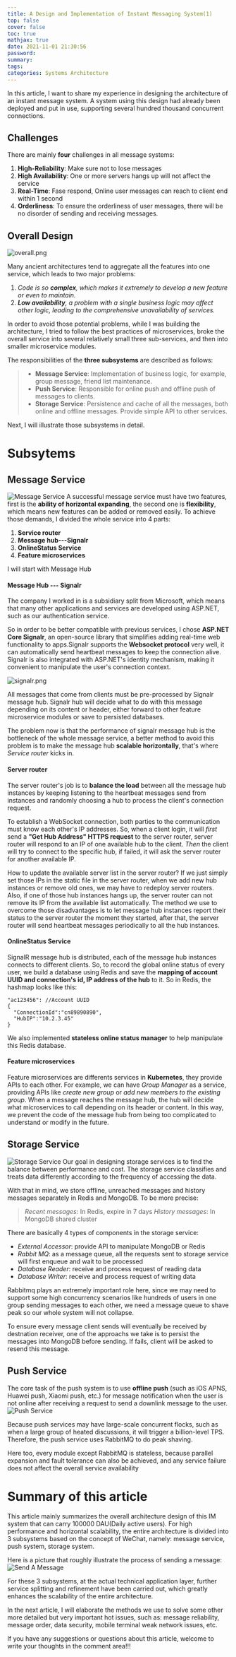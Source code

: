 ```yaml
---
title: A Design and Implementation of Instant Messaging System(1)
top: false
cover: false
toc: true
mathjax: true
date: 2021-11-01 21:30:56
password:
summary:
tags:
categories: Systems Architecture
---
```

In this article, I want to share my experience in designing the architecture of an instant message system. A system using this design had already been deployed and put in use, supporting several hundred thousand concurrent connections. 

## Challenges
There are mainly **four** challenges in all message systems:
1. **High-Reliability**: Make sure not to lose messages
2. **High Availability**: One or more servers hangs up will not affect the service
3. **Real-Time**: Fase respond, Online user messages can reach to client end within 1 second
4. **Orderliness**: To ensure the orderliness of user messages, there will be no disorder of sending and receiving messages.

## Overall Design

![overall.png](https://s2.loli.net/2021/12/16/feQ3LPaVE6BUlnr.png)

Many ancient architectures tend to aggregate all the features into one service, which leads to two major problems:
 1. *Code is so **complex**, which makes it extremely to develop a new feature or even to maintain.*
 2. ***Low availability**, a problem with a single business logic may affect other logic, leading to the comprehensive unavailability of services.*

In order to avoid those potential problems, while I was building the architecture, I tried to follow the best practices of microservices, broke the overall service into several relatively small three sub-services, and then into smaller microservice modules.

The responsibilities of the **three subsystems** are described as follows:
> + **Message Service**:  Implementation of business logic, for example, group message, friend list maintenance. 
> + **Push Service**: Responsible for online push and offline push of messages to clients. 
> + **Storage Service**: Persistence and cache of all the messages, both online and offline messages. Provide simple API to other services.

Next, I will illustrate those subsystems in detail.

# Subsytems
## Message Service
![Message Service](https://s2.loli.net/2021/12/20/IQeZPyVjpmbuOdW.png)
A successful message service must have two features, first is the **ability of horizontal expanding**, the second one is **flexibility**, which means new features can be added or removed easily. 
To achieve those demands, I divided the whole service into 4 parts:
1. **Service router**
2. **Message hub---Signalr**
3. **OnlineStatus Service**
4. **Feature microservices**

I will start with Message Hub

#### Message Hub --- Signalr
The company I worked in is a subsidiary split from Microsoft, which means that many other applications and services are developed using ASP.NET, such as our authentication service. 

So in order to be better compatible with previous services, I chose **ASP.NET Core Signalr**, an open-source library that simplifies adding real-time web functionality to apps.Signalr supports the **Websocket protocol** very well, it can automatically send heartbeat messages to keep the connection alive. Signalr is also integrated with ASP.NET's identity mechanism, making it convenient to manipulate the user's connection context.  

![signalr.png](https://s2.loli.net/2021/12/16/upthTJgsFLU7Pnd.png)

All messages that come from clients must be pre-processed by Signalr message hub. Signalr hub will decide what to do with this message depending on its content or header, either forward to other feature microservice modules or save to persisted databases.

The problem now is that the performance of signalr message hub is the bottleneck of the whole message service, a better method to avoid this problem is to make the message hub **scalable horizontally**, that's where *Service router* kicks in.

#### Server router
The server router's job is to **balance the load** between all the message hub instances by keeping listening to the heartbeat messages send from instances and randomly choosing a hub to process the client's connection request.

To establish a WebSocket connection, both parties to the communication must know each other's IP addresses. So, when a client login, it will *first* send a **"Get Hub Address" HTTPS request** to the server router, server router will respond to an IP of one available hub to the client. *Then* the client will try to connect to the specific hub, if failed, it will ask the server router for another available IP.

How to update the available server list in the server router? If we just simply set those IPs in the static file in the server router, when we add new hub instances or remove old ones, we may have to redeploy server routers. Also, if one of those hub instances hangs up, the server router can not remove its IP from the available list automatically. The method we use to overcome those disadvantages is to let message hub instances report their status to the server router the moment they started, after that, the server router will send heartbeat messages periodically to all the hub instances.

#### OnlineStatus Service
SignalR message hub is distributed, each of the message hub instances connects to different clients. So, to record the global online status of every user, we build a database using Redis and save the **mapping of account UUID and connection's id, IP address of the hub** to it. So in Redis, the hashmap looks like this:
```
"ac123456": //Account UUID
{
  "ConnectionId":"cn89890890",
  "HubIP":"10.2.3.45"
}
```
We also implemented **stateless online status manager** to help manipulate this Redis database. 


#### Feature microservices
Feature microservices are differents services in **Kubernetes**, they provide APIs to each other. For example, we can have *Group Manager* as a service, providing APIs like *create new group* or *add new members to the existing group*. When a message reaches the message hub, the hub will decide what microservices to call depending on its header or content. In this way, we prevent the code of the message hub from being too complicated to understand or modify in the future.


## Storage Service
![Storage Service](https://s2.loli.net/2021/12/20/eUwspo2AdPgSHc5.png)
Our goal in designing storage services is to find the balance between performance and cost. The storage service classifies and treats data differently according to the frequency of accessing the data.

With that in mind, we store offline, unreached messages and history messages separately in Redis and MongoDB. To be more precise:
>*Recent messages*: In Redis, expire in 7 days
>*History messages*: In MongoDB shared cluster 

There are basically 4 types of components in the storage service:
+ *External Accessor*: provide API to manipulate MongoDB or Redis
+ *Rabbit MQ*: as a message queue, all the requests sent to storage service will first enqueue and wait to be processed
+ *Database Reader*: receive and process request of reading data
+ *Database Writer*: receive and process request of writing data

Rabbitmq plays an extremely important role here, since we may need to support some high concurrency scenarios like hundreds of users in one group sending messages to each other, we need a message queue to shave peak so our whole system will not collapse.

To ensure every message client sends will eventually be received by destnation receiver, one of the approachs we take is to persist the messages into MongoDB before sending. If fails, client will be asked to resend this message.

## Push Service
The core task of the push system is to use **offline push** (such as iOS APNS, Huawei push, Xiaomi push, etc.) for message notification when the user is not online after receiving a request to send a downlink message to the user.
![Push Service](https://s2.loli.net/2021/12/20/jJtcub35IzphlUy.png)

Because push services may have large-scale concurrent flocks, such as when a large group of heated discussions, it will trigger a billion-level TPS. Therefore, the push service uses RabbitMQ to do peak shaving.

Here too, every module except RabbitMQ is stateless, because parallel expansion and fault tolerance can also be achieved, and any service failure does not affect the overall service availability

# Summary of this article
This article mainly summarizes the overall architecture design of this IM system that can carry 100000 DAU(Daily active users). For high performance and horizontal scalability, the entire architecture is divided into 3 subsystems based on the concept of WeChat, namely: message service, push system, storage system.

Here is a picture that roughly illustrate the process of sending a message:
![Send A Message](https://s2.loli.net/2021/12/20/eqkWKPQxJhIS26f.png)

For these 3 subsystems, at the actual technical application layer, further service splitting and refinement have been carried out, which greatly enhances the scalability of the entire architecture.

In the next article, I will elaborate the methods we use to solve some other more detailed but very important hot issues, such as: message reliability, message order, data security, mobile terminal weak network issues, etc.

If you have any suggestions or questions about this article, welcome to write your thoughts in the comment area!!!
